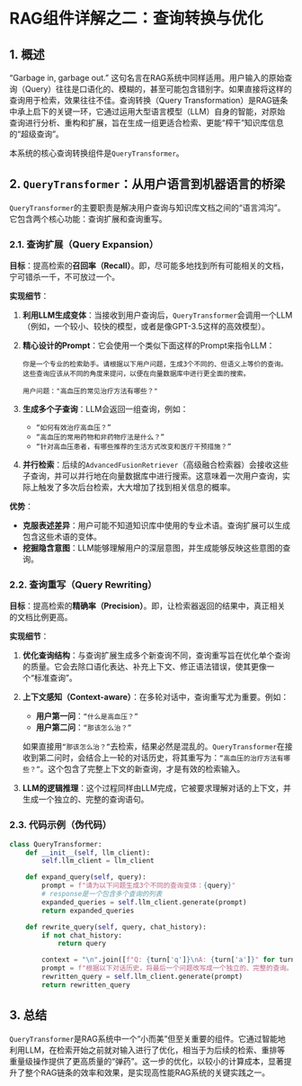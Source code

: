 # RAG组件详解之二：查询转换与优化

## 1. 概述

“Garbage in, garbage out.” 这句名言在RAG系统中同样适用。用户输入的原始查询（Query）往往是口语化的、模糊的，甚至可能包含错别字。如果直接将这样的查询用于检索，效果往往不佳。查询转换（Query Transformation）是RAG链条中承上启下的关键一环，它通过运用大型语言模型（LLM）自身的智能，对原始查询进行分析、重构和扩展，旨在生成一组更适合检索、更能“榨干”知识库信息的“超级查询”。

本系统的核心查询转换组件是`QueryTransformer`。

## 2. `QueryTransformer`：从用户语言到机器语言的桥梁

`QueryTransformer`的主要职责是解决用户查询与知识库文档之间的“语言鸿沟”。它包含两个核心功能：查询扩展和查询重写。

### 2.1. 查询扩展（Query Expansion）

**目标**：提高检索的**召回率（Recall）**。即，尽可能多地找到所有可能相关的文档，宁可错杀一千，不可放过一个。

**实现细节**：

1.  **利用LLM生成变体**：当接收到用户查询后，`QueryTransformer`会调用一个LLM（例如，一个较小、较快的模型，或者是像GPT-3.5这样的高效模型）。
2.  **精心设计的Prompt**：它会使用一个类似下面这样的Prompt来指令LLM：

    ```
    你是一个专业的检索助手。请根据以下用户问题，生成3个不同的、但语义上等价的查询。这些查询应该从不同的角度来提问，以便在向量数据库中进行更全面的搜索。

    用户问题："高血压的常见治疗方法有哪些？"
    ```

3.  **生成多个子查询**：LLM会返回一组查询，例如：
    - `“如何有效治疗高血压？”`
    - `“高血压的常用药物和非药物疗法是什么？”`
    - `“针对高血压患者，有哪些推荐的生活方式改变和医疗干预措施？”`

4.  **并行检索**：后续的`AdvancedFusionRetriever`（高级融合检索器）会接收这些子查询，并可以并行地在向量数据库中进行搜索。这意味着一次用户查询，实际上触发了多次后台检索，大大增加了找到相关信息的概率。

**优势**：
- **克服表述差异**：用户可能不知道知识库中使用的专业术语。查询扩展可以生成包含这些术语的变体。
- **挖掘隐含意图**：LLM能够理解用户的深层意图，并生成能够反映这些意图的查询。

### 2.2. 查询重写（Query Rewriting）

**目标**：提高检索的**精确率（Precision）**。即，让检索器返回的结果中，真正相关的文档比例更高。

**实现细节**：

1.  **优化查询结构**：与查询扩展生成多个新查询不同，查询重写旨在优化单个查询的质量。它会去除口语化表达、补充上下文、修正语法错误，使其更像一个“标准查询”。
2.  **上下文感知（Context-aware）**：在多轮对话中，查询重写尤为重要。例如：
    - **用户第一问**：`“什么是高血压？”`
    - **用户第二问**：`“那该怎么治？”`

    如果直接用`“那该怎么治？”`去检索，结果必然是混乱的。`QueryTransformer`在接收到第二问时，会结合上一轮的对话历史，将其重写为：`“高血压的治疗方法有哪些？”`。这个包含了完整上下文的新查询，才是有效的检索输入。

3.  **LLM的逻辑推理**：这个过程同样由LLM完成，它被要求理解对话的上下文，并生成一个独立的、完整的查询语句。

### 2.3. 代码示例（伪代码）

```python
class QueryTransformer:
    def __init__(self, llm_client):
        self.llm_client = llm_client

    def expand_query(self, query):
        prompt = f"请为以下问题生成3个不同的查询变体：{query}"
        # response是一个包含多个查询的列表
        expanded_queries = self.llm_client.generate(prompt)
        return expanded_queries

    def rewrite_query(self, query, chat_history):
        if not chat_history:
            return query

        context = "\n".join([f"Q: {turn['q']}\nA: {turn['a']}" for turn in chat_history])
        prompt = f"根据以下对话历史，将最后一个问题改写成一个独立的、完整的查询。\n\n历史：\n{context}\n\n最后一个问题：{query}"
        rewritten_query = self.llm_client.generate(prompt)
        return rewritten_query
```

## 3. 总结

`QueryTransformer`是RAG系统中一个“小而美”但至关重要的组件。它通过智能地利用LLM，在检索开始之前就对输入进行了优化，相当于为后续的检索、重排等重量级操作提供了更高质量的“弹药”。这一步的优化，以较小的计算成本，显著提升了整个RAG链条的效率和效果，是实现高性能RAG系统的关键实践之一。
